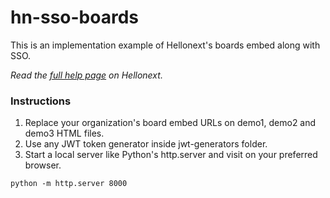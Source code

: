 # hn-sso-boards

This is an implementation example of Hellonext's boards embed along with SSO.

_Read the [full help page](https://help.hellonext.co/integrations/enabling-sso/) on Hellonext._
### Instructions

1. Replace your organization's board embed URLs on demo1, demo2 and demo3 HTML files.
2. Use any JWT token generator inside jwt-generators folder.
3. Start a local server like Python's http.server and visit on your preferred browser.

```
python -m http.server 8000
```
